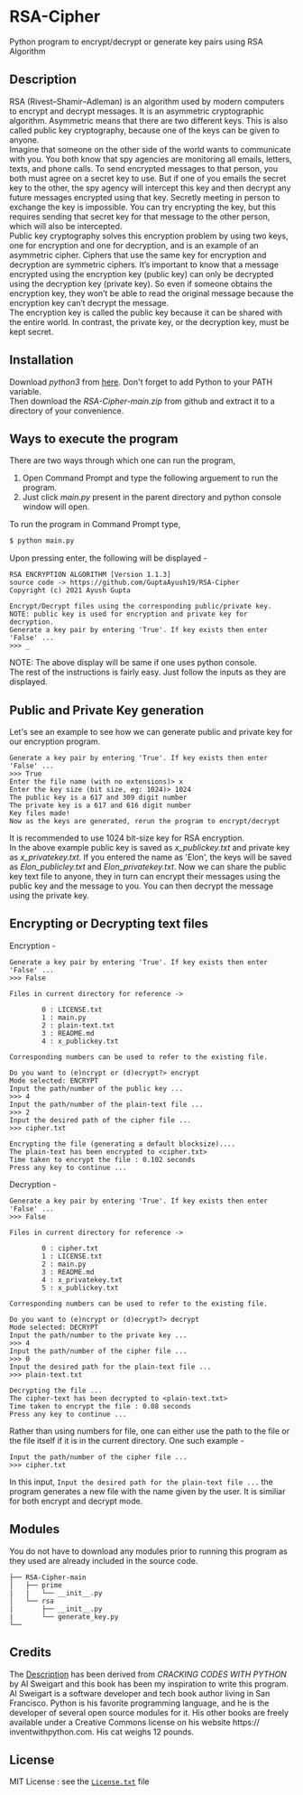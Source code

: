 # RSA-Cipher
Python program to encrypt/decrypt or generate key pairs using RSA Algorithm

## Description
RSA (Rivest–Shamir–Adleman) is an algorithm used by modern computers to encrypt and decrypt messages. It is an asymmetric cryptographic algorithm. Asymmetric means that there are two different keys. This is also called public key cryptography, because one of the keys can be given to anyone.\
Imagine that someone on the other side of the world wants to communicate
with you. You both know that spy agencies are monitoring all emails, letters,
texts, and phone calls. To send encrypted messages to that person, you both
must agree on a secret key to use. But if one of you emails the secret key to
the other, the spy agency will intercept this key and then decrypt any future
messages encrypted using that key. Secretly meeting in person to exchange
the key is impossible. You can try encrypting the key, but this requires sending that secret key for that message to the other person, which will also be
intercepted.\
Public key cryptography solves this encryption problem by using two keys,
one for encryption and one for decryption, and is an example of an asymmetric cipher. Ciphers that use the same key for encryption and decryption
are symmetric ciphers.
It’s important to know that a message encrypted using the encryption key
(public key) can only be decrypted using the decryption key (private key). So even if
someone obtains the encryption key, they won’t be able to read the original
message because the encryption key can’t decrypt the message.\
The encryption key is called the public key because it can be shared with
the entire world. In contrast, the private key, or the decryption key, must be
kept secret.

## Installation
Download *python3* from [here](https://www.python.org/downloads/). Don't forget to add Python to your PATH variable.\
Then download the *RSA-Cipher-main.zip* from github and extract it to a directory of your convenience.

## Ways to execute the program
There are two ways through which one can run the program,
  1. Open Command Prompt and type the following arguement to run the program.
  2. Just click *main.py* present in the parent directory and python console window will open.

To run the program in Command Prompt type,
```cmd
$ python main.py
```
Upon pressing enter, the following will be displayed -
```
RSA ENCRYPTION ALGORITHM [Version 1.1.3]
source code -> https://github.com/GuptaAyush19/RSA-Cipher
Copyright (c) 2021 Ayush Gupta

Encrypt/Decrypt files using the corresponding public/private key.
NOTE: public key is used for encryption and private key for decryption.
Generate a key pair by entering 'True'. If key exists then enter 'False' ...
>>> _
```
NOTE: The above display will be same if one uses python console.\
The rest of the instructions is fairly easy. Just follow the inputs as they are displayed.

## Public and Private Key generation
Let's see an example to see how we can generate public and private key for our encryption program.
```
Generate a key pair by entering 'True'. If key exists then enter 'False' ...
>>> True
Enter the file name (with no extensions)> x
Enter the key size (bit size, eg: 1024)> 1024
The public key is a 617 and 309 digit number
The private key is a 617 and 616 digit number
Key files made!
Now as the keys are generated, rerun the program to encrypt/decrypt
```
It is recommended to use 1024 bit-size key for RSA encryption.\
In the above example public key is saved as *x_publickey.txt* and private key as *x_privatekey.txt*. If you entered the name as 'Elon', the keys will be saved as *Elon_publicley.txt* and *Elon_privatekey.txt*. Now we can share the public key text file to anyone, they in turn can encrypt their messages using the public key and the message to you. You can then decrypt the message using the private key.

## Encrypting or Decrypting text files
Encryption -
```
Generate a key pair by entering 'True'. If key exists then enter 'False' ...
>>> False

Files in current directory for reference ->

        0 : LICENSE.txt
        1 : main.py
        2 : plain-text.txt
        3 : README.md
        4 : x_publickey.txt

Corresponding numbers can be used to refer to the existing file.

Do you want to (e)ncrypt or (d)ecrypt?> encrypt
Mode selected: ENCRYPT
Input the path/number of the public key ...
>>> 4
Input the path/number of the plain-text file ...
>>> 2
Input the desired path of the cipher file ...
>>> cipher.txt

Encrypting the file (generating a default blocksize)....
The plain-text has been encrypted to <cipher.txt>
Time taken to encrypt the file : 0.102 seconds
Press any key to continue ...
```

Decryption -
```
Generate a key pair by entering 'True'. If key exists then enter 'False' ...
>>> False

Files in current directory for reference ->

        0 : cipher.txt
        1 : LICENSE.txt
        2 : main.py
        3 : README.md
        4 : x_privatekey.txt
        5 : x_publickey.txt

Corresponding numbers can be used to refer to the existing file.

Do you want to (e)ncrypt or (d)ecrypt?> decrypt
Mode selected: DECRYPT
Input the path/number to the private key ...
>>> 4
Input the path/number of the cipher file ...
>>> 0
Input the desired path for the plain-text file ...
>>> plain-text.txt

Decrypting the file ...
The cipher-text has been decrypted to <plain-text.txt>
Time taken to encrypt the file : 0.08 seconds
Press any key to continue ...
```

Rather than using numbers for file, one can either use the path to the file or the file itself if it is in the current directory.
One such example -
```
Input the path/number of the cipher file ...
>>> cipher.txt
```

In this input, `Input the desired path for the plain-text file ...` the program generates a new file with the name given by the user. It is similiar for both encrypt and decrypt mode.

## Modules
You do not have to download any modules prior to running this program as they used are already included in the source code.
```tree
├── RSA-Cipher-main                  
│   ├── prime 
|   |   └── __init__.py
│   └── rsa 
|       ├── __init__.py
|       └── generate_key.py
└──
```

## Credits
The [Description](https://github.com/GuptaAyush19/RSA-Cipher#description) has been derived from *CRACKING CODES WITH PYTHON* by Al Sweigart and this book has been my inspiration to write this program.\
Al Sweigart is a software developer and tech book author living in San
Francisco. Python is his favorite programming language, and he is the
developer of several open source modules for it. His other books are
freely available under a Creative Commons license on his website https://
inventwithpython.com. His cat weighs 12 pounds.

## License
MIT License : see the [`License.txt`](https://github.com/GuptaAyush19/RSA-Cipher/blob/main/LICENSE.txt) file
